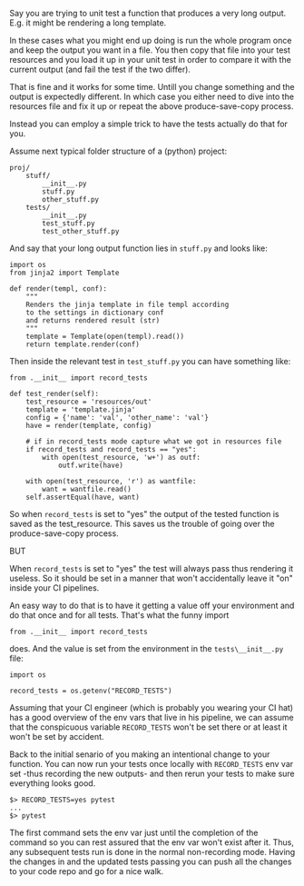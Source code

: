 Say you are trying to unit test a function that produces a very long output.
E.g. it might be rendering a long template.

In these cases what you might end up doing is run the whole program once and keep the output you want in a file. You then copy that file into your test resources and you load it up in your unit test in order to compare it with the current output (and fail the test if the two differ).

That is fine and it works for some time. Untill you change something and the output is expectedly different. In which case you either need to dive into the resources file and fix it up or repeat the above produce-save-copy process.

Instead you can employ a simple trick to have the tests actually do that for you.

Assume next typical folder structure of a (python) project:

    proj/
        stuff/
            __init__.py
            stuff.py
            other_stuff.py
        tests/
            __init__.py
            test_stuff.py
            test_other_stuff.py

And say that your long output function lies in `stuff.py` and looks like:

    import os
    from jinja2 import Template

    def render(templ, conf):
        """
        Renders the jinja template in file templ according
        to the settings in dictionary conf
        and returns rendered result (str)
        """
        template = Template(open(templ).read())
        return template.render(conf)


Then inside the relevant test in `test_stuff.py` you can have something like:

    from .__init__ import record_tests

    def test_render(self):
        test_resource = 'resources/out'
        template = 'template.jinja'
        config = {'name': 'val', 'other_name': 'val'}
        have = render(template, config)

        # if in record_tests mode capture what we got in resources file
        if record_tests and record_tests == "yes":
            with open(test_resource, 'w+') as outf:
                outf.write(have)

        with open(test_resource, 'r') as wantfile:
            want = wantfile.read()
        self.assertEqual(have, want)


So when `record_tests` is set to "yes" the output of the tested function is saved as the test_resource. This saves us the trouble of going over the produce-save-copy process.

BUT

When `record_tests` is set to "yes" the test will always pass thus rendering it useless. So it should be set in a manner that won't accidentally leave it "on" inside your CI pipelines.

An easy way to do that is to have it getting a value off your environment and do 
that once and for all tests. That's what the funny import 

    from .__init__ import record_tests

does. And the value is set from the environment in the `tests\__init__.py` file:


    import os

    record_tests = os.getenv("RECORD_TESTS")


Assuming that your CI engineer (which is probably you wearing your CI hat) has a good overview of the env vars that live in his pipeline, we can assume that the conspicuous variable `RECORD_TESTS` won't be set there or at least it won't be set by accident.

Back to the initial senario of you making an intentional change to your function. You can now run your tests once locally with `RECORD_TESTS` env var set -thus recording the new outputs- and then rerun your tests to make sure everything looks good.

    $> RECORD_TESTS=yes pytest
    ...
    $> pytest

The first command sets the env var just until the completion of the command so you can rest assured that the env var won't exist after it. Thus, any subsequent tests run is done in the normal non-recording mode. Having the changes in and the updated tests passing you can push all the changes to your code repo and go for a nice walk.
